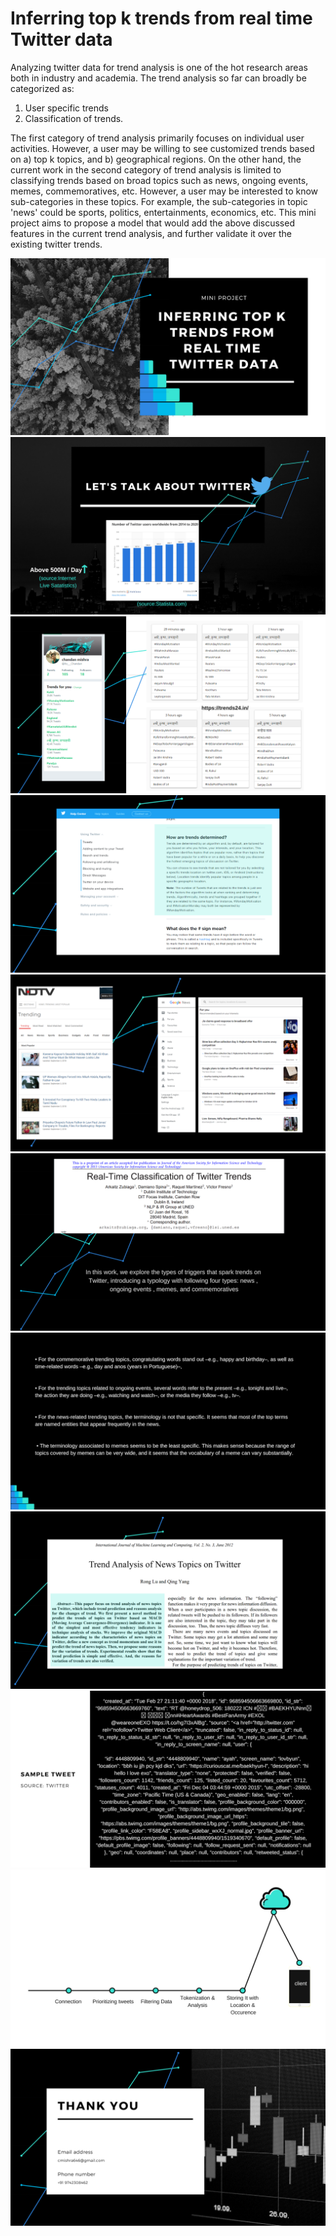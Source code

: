 # Inferring top k trends from real time Twitter data

Analyzing twitter data for trend analysis is one of the hot research areas both in industry and academia. The trend analysis so far can broadly be categorized as:
1) User specific trends 
2) Classification of trends.

The first category of trend analysis primarily focuses on individual user activities. However, a user may be willing to see customized trends based on  a)  top k topics, and b) geographical regions. On the other hand, the current work in the second category of trend analysis is limited to classifying trends based on broad topics such as news, ongoing events, memes, commemoratives, etc. However, a user may be interested to know sub-categories in these topics. For example, the sub-categories in topic 'news' could be sports, politics, entertainments, economics, etc. This mini project aims to propose a model that would add the above discussed features in the current trend analysis, and further validate it over the existing twitter trends. 

![alt text](presentation/projectproposal/1.png)
![alt text](presentation/projectproposal/2.png)
![alt text](presentation/projectproposal/3.png)
![alt text](presentation/projectproposal/4.png)
![alt text](presentation/projectproposal/5.png)
![alt text](presentation/projectproposal/6.png)
![alt text](presentation/projectproposal/7.png)
![alt text](presentation/projectproposal/8.png)
![alt text](presentation/projectproposal/9.png)
![alt text](presentation/projectproposal/10.png)
![alt text](presentation/projectproposal/11.png)
